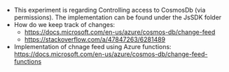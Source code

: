 * This experiment is regarding Controlling access to CosmosDb (via permissions). The implementation can be found under the JsSDK folder
* How do we keep track of changes:
    * https://docs.microsoft.com/en-us/azure/cosmos-db/change-feed
    * https://stackoverflow.com/a/47847263/6281489
* Implementation of chnage feed using Azure functions: https://docs.microsoft.com/en-us/azure/cosmos-db/change-feed-functions
    
